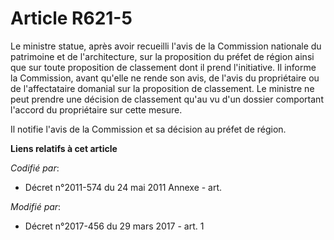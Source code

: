 # Article R621-5

Le ministre statue, après avoir recueilli l'avis de la Commission nationale du patrimoine et de l'architecture, sur la
proposition du préfet de région ainsi que sur toute proposition de classement dont il prend l'initiative. Il informe la
Commission, avant qu'elle ne rende son avis, de l'avis du propriétaire ou de l'affectataire domanial sur la proposition de
classement. Le ministre ne peut prendre une décision de classement qu'au vu d'un dossier comportant l'accord du propriétaire
sur cette mesure.

Il notifie l'avis de la Commission et sa décision au préfet de région.

**Liens relatifs à cet article**

_Codifié par_:

  - Décret n°2011-574 du 24 mai 2011 Annexe - art.

_Modifié par_:

  - Décret n°2017-456 du 29 mars 2017 - art. 1
